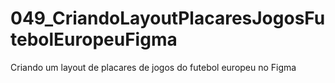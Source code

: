 # 049_CriandoLayoutPlacaresJogosFutebolEuropeuFigma
Criando um layout de placares de jogos do futebol europeu no Figma

